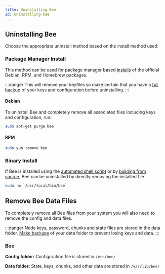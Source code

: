 ```yaml
---
title: Uninstalling Bee
id: uninstalling-bee
---
```


## Uninstalling Bee

Choose the appropriate uninstall method based on the install method used:

### Package Manager Install

This method can be used for package manager based [installs](/docs/bee/installation/install#package-manager-install-recommended-method) of the official Debian, RPM, and Homebrew packages.

:::danger
This will remove your keyfiles so make certain that you have a [full backup](/docs/bee/working-with-bee/backups#backup-your-node) of your keys and configuration before uninstalling.
:::

#### Debian

To uninstall Bee and completely remove all associated files including keys and configuration, run: 

```bash
sudo apt-get purge bee
```

#### RPM

```bash
sudo yum remove bee
```

### Binary Install
If Bee is installed using the [automated shell script](/docs/bee/installation/install#shell-script-install-alternate-method) or by [building from source](/docs/bee/installation/build-from-source), Bee can be uninstalled by directly removing the installed file.

```bash
sudo rm `/usr/local/bin/bee`
```

## Remove Bee Data Files

To completely remove all Bee files from your system you will also need to remove the config and data files. 

:::danger
Node keys, password, chunks and state files are stored in the data folder. [Make backups](/docs/bee/working-with-bee/backups) of your data folder to prevent losing keys and data. 
:::

### Bee

**Config folder:** Configuration file is stored in `/etc/bee/`

**Data folder:** State, keys, chunks, and other data are stored in `/var/lib/bee/`
